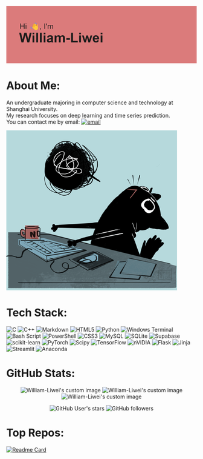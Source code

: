 ![header](/img/header.png)

# About Me:

An undergraduate majoring in computer science and technology at Shanghai University. <br>My research focuses on deep learning and time series prediction. <br>
You can contact me by email: [![email](https://img.shields.io/badge/Email-D14836?logo=gmail&logoColor=white)](mailto:liwei008009@163.com)  <br>

![codecat](/img/codecat.gif)

# Tech Stack:

![C](https://img.shields.io/badge/c-%2300599C.svg?style=flat&logo=c&logoColor=white) ![C++](https://img.shields.io/badge/c++-%2300599C.svg?style=flat&logo=c%2B%2B&logoColor=white) ![Markdown](https://img.shields.io/badge/markdown-%23000000.svg?style=flat&logo=markdown&logoColor=white) ![HTML5](https://img.shields.io/badge/html5-%23E34F26.svg?style=flat&logo=html5&logoColor=white) ![Python](https://img.shields.io/badge/python-3670A0?style=flat&logo=python&logoColor=ffdd54) ![Windows Terminal](https://img.shields.io/badge/Windows%20Terminal-%234D4D4D.svg?style=flat&logo=windows-terminal&logoColor=white) ![Bash Script](https://img.shields.io/badge/bash_script-%23121011.svg?style=flat&logo=gnu-bash&logoColor=white) ![PowerShell](https://img.shields.io/badge/PowerShell-%235391FE.svg?style=flat&logo=powershell&logoColor=white) ![CSS3](https://img.shields.io/badge/css3-%231572B6.svg?style=flat&logo=css3&logoColor=white) ![MySQL](https://img.shields.io/badge/mysql-4479A1.svg?style=flat&logo=mysql&logoColor=white) ![SQLite](https://img.shields.io/badge/sqlite-%2307405e.svg?style=flat&logo=sqlite&logoColor=white) ![Supabase](https://img.shields.io/badge/Supabase-3ECF8E?style=flat&logo=supabase&logoColor=white) ![scikit-learn](https://img.shields.io/badge/scikit--learn-%23F7931E.svg?style=flat&logo=scikit-learn&logoColor=white) ![PyTorch](https://img.shields.io/badge/PyTorch-%23EE4C2C.svg?style=flat&logo=PyTorch&logoColor=white) ![Scipy](https://img.shields.io/badge/SciPy-%230C55A5.svg?style=flat&logo=scipy&logoColor=%white) ![TensorFlow](https://img.shields.io/badge/TensorFlow-%23FF6F00.svg?style=flat&logo=TensorFlow&logoColor=white) ![nVIDIA](https://img.shields.io/badge/cuda-000000.svg?style=flat&logo=nVIDIA&logoColor=green) ![Flask](https://img.shields.io/badge/flask-%23000.svg?style=flat&logo=flask&logoColor=white) ![Jinja](https://img.shields.io/badge/jinja-white.svg?style=flat&logo=jinja&logoColor=black) ![Streamlit](https://img.shields.io/badge/Streamlit-%23FE4B4B.svg?style=flat&logo=streamlit&logoColor=white) ![Anaconda](https://img.shields.io/badge/Anaconda-%2344A833.svg?style=flat&logo=anaconda&logoColor=white)

# GitHub Stats:

<p align="center">
  <img src="https://github-readme-stats.vercel.app/api?username=William-Liwei&theme=dark&hide_border=false&count_private=true&border_radius=10" alt="William-Liwei's custom image"/>
  <img src="https://nirzak-streak-stats.vercel.app?user=william-liwei&theme=dark&hide_border=true&border_radius=10&mode=weekly&card_width=320&hide_current_streak=true" alt="William-Liwei's custom image"/>
  <img src="https://github-contributor-stats.vercel.app/api?username=William-Liwei&limit=2&theme=tokyonight&combine_all_yearly_contributions=true&border_radius=10" alt="William-Liwei's custom image"/>
</p>
<p align="center">
  <img alt="GitHub User's stars" src="https://img.shields.io/github/stars/william-liwei">
  <img alt="GitHub followers" src="https://img.shields.io/github/followers/william-liwei">
</p>


# Top Repos:

[![Readme Card](https://github-readme-stats.vercel.app/api/pin/?username=william-liwei&repo=energypatchtst)](https://github.com/William-Liwei/EnergyPatchTST)
<!-- Proudly created with GPRM ( https://gprm.itsvg.in ) -->